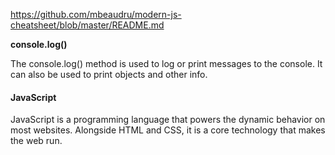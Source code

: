 https://github.com/mbeaudru/modern-js-cheatsheet/blob/master/README.md

<b>console.log()</b>

<p>The console.log() method is used to log or print messages to the console. It can also be used to print objects and other info.</p>

<h4><b>JavaScript</b></h4>

<p>JavaScript is a programming language that powers the dynamic behavior on most websites. Alongside HTML and CSS, it is a core technology that makes the web run.</p>
